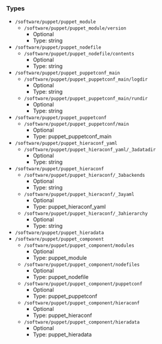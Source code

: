 
### Types

 - `/software/puppet/puppet_module`
    - `/software/puppet/puppet_module/version`
        - Optional
        - Type: string
 - `/software/puppet/puppet_nodefile`
    - `/software/puppet/puppet_nodefile/contents`
        - Optional
        - Type: string
 - `/software/puppet/puppet_puppetconf_main`
    - `/software/puppet/puppet_puppetconf_main/logdir`
        - Optional
        - Type: string
    - `/software/puppet/puppet_puppetconf_main/rundir`
        - Optional
        - Type: string
 - `/software/puppet/puppet_puppetconf`
    - `/software/puppet/puppet_puppetconf/main`
        - Optional
        - Type: puppet_puppetconf_main
 - `/software/puppet/puppet_hieraconf_yaml`
    - `/software/puppet/puppet_hieraconf_yaml/_3adatadir`
        - Optional
        - Type: string
 - `/software/puppet/puppet_hieraconf`
    - `/software/puppet/puppet_hieraconf/_3abackends`
        - Optional
        - Type: string
    - `/software/puppet/puppet_hieraconf/_3ayaml`
        - Optional
        - Type: puppet_hieraconf_yaml
    - `/software/puppet/puppet_hieraconf/_3ahierarchy`
        - Optional
        - Type: string
 - `/software/puppet/puppet_hieradata`
 - `/software/puppet/puppet_component`
    - `/software/puppet/puppet_component/modules`
        - Optional
        - Type: puppet_module
    - `/software/puppet/puppet_component/nodefiles`
        - Optional
        - Type: puppet_nodefile
    - `/software/puppet/puppet_component/puppetconf`
        - Optional
        - Type: puppet_puppetconf
    - `/software/puppet/puppet_component/hieraconf`
        - Optional
        - Type: puppet_hieraconf
    - `/software/puppet/puppet_component/hieradata`
        - Optional
        - Type: puppet_hieradata
